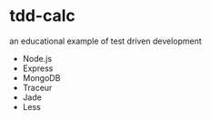 tdd-calc
===============
an educational example of test driven development
- Node.js
- Express
- MongoDB
- Traceur
- Jade
- Less
